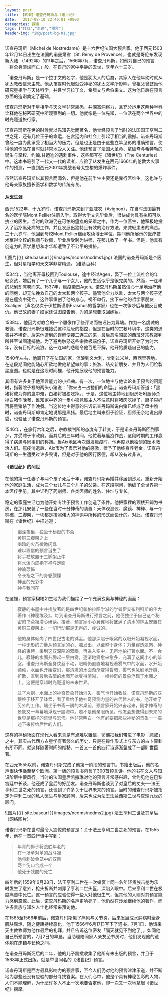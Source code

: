 ```yaml
---
layout: post
title: 【转载】诺查丹玛斯与《诸世纪》
date:   2017-08-10 22:40:01 +0800
categories: 探索
tags: ["转载","奇迹","预言"]
header-img: "img/post-bg-01.jpg"
---
```

诺查丹玛斯（Michel de Nostredame）是十六世纪法国大预言家。他于西元1503年12月14日出生在法国的诺曼第省（St. Remy de Provence），也就是哥伦布发现新大陆 （1492年）的11年之后。1566年7月，诺查丹玛斯，如他对自己的预言「将全身溃烂而亡」般，在自己的家中平静的去世，享年六十三岁。

「诺查丹玛斯」是一个拉丁文的名字，他是犹太人的后裔，其家人在他年幼时就从犹太教改信天主教。他从孩提时代起就受神秘的犹太文学所影响，曾祖父曾鼓励他研究星相学与天体科学，并且学习拉丁文、希腊文与希伯来文。这为他日后在预言方面的造诣奠定了基础。

诺查丹玛斯对于星相学与天文学非常熟悉，并深富洞察力，且充分运用这两种学科诠释他在秘密研究中所观察到的一切。他就像是一位先知，一位活在两个世界中的时光隧道旅行家。

诺查丹玛斯在世的时候就以先知先觉而著名，他曾经预言了当时的法国国王亨利二世之死，还有几位王子的命运，在宫廷内和社会上引起了相当的震撼。诺查丹玛斯曾经一度为此承受了相当大的压力。但是也正是由于这些立竿见影的准确预言，使得他的作品在当时就非常地受人关注。他还预言了法国大革命、拿破崙与希特勒的诞生与掌权、约翰.甘迺迪的遇刺事件，这些都写在《诸世纪》（The Centuries）中。这本书吸引了一代又一代的读者，应验了从发生在西元1666年的伦敦大火事件的预测，一直到西元2001年挑战者号太空梭的爆炸事件。

虽然诺查丹玛斯以其预言而闻名，但是他在前半生主要还是靠行医维生。这也许与他母亲家族擅长医学和数学的传统有关。

#### 从医生涯

西元1522年，十九岁时，诺查丹玛斯来到了亚威农（Avignon），在当时法国最有名的医学院Mont Pellier注册入学。取得大学文凭毕业后，很快成为具有执照可以执业的医生。当时的欧洲仍在可怕的瘟疫的笼罩之中，作为一位医生，他积极地投入了治疗黑死病的工作，并且发展出独特且有效的治疗方法，来减轻患者的痛苦。二十六岁时，他回到母校Mont Pellier继续攻读博士学位，期间他所展示的医疗技术赢得全校的称讚与钦佩，毕业后受聘为讲师，在那儿教了一年书。但是，他具有创造力的医学思想和才华却遭致了不公平的排挤。

![图片]({{ site.baseurl }}/images/ncdms/ncdms1.jpg)
法国的诺查丹玛斯是个医生，但对星相学和天文学非常精通。（维基百科）

1534年，当他离开母校回到Toulouse，途中经过Agen，娶了一位上流社会的年轻女孩，婚后有了一个儿子与一个女儿，他的生活似乎是很完美的。然而，一连串的悲剧却席卷而来。1537年，瘟疫袭击Agen。诺查丹玛斯虽然信心十足地治疗他的同胞，却无法挽救自己的太太和两个孩子。儘管他全力以赴，太太与两个孩子还是在瘟疫中死亡，这件事重创了他的身心。祸不单行，接下来他的哲学家朋友Scaliger（声名仅次于伊拉斯谟斯Erasmus的哲学家）也在一次争吵后与他反目成仇。他已故的妻子娘家还试图控告他，为的是想要取回嫁妆。

1538年，他因为对教会的一个雕像作了些评论而被诬告为异端。作为一名虔诚的教徒，诺查丹玛斯很难接受这种荒唐的指控，但是在当时的宗教环境中，这类的迫害并不稀奇。后来他遭到的误解便接二连三的来，最后恶名昭彰的西班牙宗教裁判所甚至试图逮捕他。为了避免触怒这些宗教极端份子，诺查丹玛斯开始了为时六年，没有目标的流浪。这一连串的悲剧令他百思不解，他开始质疑自己的能力。

1540年左右，他离开了在法国的家，流浪到义大利，曾到过米兰、西西里等地。在这段期间他能随心所欲地做他希望做的事：旅游、结交新朋友、并且为人们绘製星座图。也就是在这段时间裡，他开始展现他的预言能力。

其间有许多关于他预言能力的小插曲。有一次，一位地主与他谈论关于预言的问题时，指著院子裡的两头小猪说：「你来占一占牠们的命运。」诺查丹玛斯答道：「黑猪将成为你的盘中飧，白猪将被狼吃掉。」于是，这位地主特地到厨房吩咐厨师杀掉白猪作晚餐，谁知家中养的一隻小狼竟趁主人不注意时将猪肉吃掉了，厨子只好再将黑猪杀了作晚餐。当这位地主得意的告诉诺查丹玛斯说白猪已经成了盘中飧时，诺查丹玛斯却肯定地说那是黑猪。最后地主叫来厨子验证，厨师无奈地说出原委，也验证了诺查丹玛斯的预言。

1546年，在旅行六年之后，宗教裁判所的态度有了转变，于是诺查丹玛斯回到家乡，并受聘于市政府。而其后的三年时间，他忙著与瘟疫作战，这段时期的工作赢得了病患与同事们的称讚。当Aix地区再次爆发瘟疫时，他再度以他独创的医术救治人们。瘟疫消退后，Aix市为了表示对他的感激，赠予了他终身养老金。诺查丹玛斯的一生遭受过许多毁谤，但是对于他的医行医德，却从没有过非议。

#### 《诸世纪》的问世

在他的第一任妻子与两个孩子死后十年，诺查丹玛斯再婚并移居到沙龙，重新开始他的家庭生活，成为三个女儿与三个儿子的父亲。在这段期间，他编了全世界第一本医疗手册，其中详列了药剂师、各类医师的姓名、住址与专长。

稳定的家庭生活也为他开始专注于预言工作创造了条件。他把家裡的顶楼开闢为书房，在那儿安装了一些在当时十分神奇的装置：天体观测仪、魔镜、神棒、与一个铜碗、三脚架，一切都是按照伟大的神谕中所称的形式而设计的。对此，诺查丹玛斯在《诸世纪》中描述道：

>幽深夜里，独坐于秘密的书斋<br>
黄铜三脚架之上<br>
幽暗的火苗微微闪烁<br>
难以置信的预言诞生了<br>
将手杖放置于三脚架正中<br>
将水泼向皮袍下襟与足面<br>
神谕恐怖<br>
令长袍之下的身躯颤慄<br>
神圣的光彩中<br>
神与我同在<br>

在这裡，预言家栩栩如生地为我们描绘了一个充满玄奥与神秘的画面：

>寂静的书屋中并排放著的是四世纪新柏拉图学派的学者伊安布利科斯的伟大著作《神秘埃及》。每到诺查丹玛斯进行预言之前，他便独坐于自己这个秘密的书斋裡潜心研读。接著，预言家小心翼翼地将盛满了清水的钵盂安置在黄铜三脚架上。一切行动都是无声的、虔诚的。
>  
>他的身体倾向了四世纪古老的钵盂。他那深陷于眼窝的双眼开始凝视水面，一种无形的力量从预言家的心、脑发出，以至整个身体；力量穿透肌肉、神经的束缚，来到这双深陷的双眼，再进入空中，无声地拍打著水面。不一会儿，寂静的水面升腾起一层白雾，逐渐地雾愈来愈多，充满了这间小小的暗室。诺查丹玛斯全身纹丝不动，眼睛仍直直地凝视著雾气中的水面，水开始颤动，水面也开始变幻，那清澈的水面渐渐变得昏暗，雾气也急剧地升腾、扩散，直到最后昏暗的水面开始变得清晰，一幅神奇的景象浮现于水面之上。这便是穿越时光隧道的未来世界。
> 
>过了片刻，水面上的神奇景象开始消失，雾气也开始收敛，诺查丹玛斯的双眼终于移开了钵盂，看了看给予他神奇预测力量的古代哲人的书，他开始了另外的工作。端坐于书斋一隅的木桌前，预言家开始兴奋起来，刚才神奇的景象又一幕幕地浮现于脑海中。若不是他亲眼所见，他怎会想像得到未来的世界是那样的荒诞与恐怖。他非常明白，他有必要把那些神秘的景象一一描述下来传给后世的人们。

这样的神秘场面在现代人看来真是有点难以置信，彷彿把我们带进了电影「魔戒」之中，其实古代西方占星学有著悠久的历史，只是在操作形式上与东方的占卜算卦有所不同。就这样随著时间的推移，一首又一首的四行诗逐渐彙成了一部旷世巨著。

在西元1555以前，诺查丹玛斯完成了他第一阶段的预言书。书籍出版后，他的名声很快传播至整个欧洲。第一版的预言书包含了300首预言诗。他的书在文人与知识阶层中很风行。当时的法国皇后凯撒琳对他的预言非常感兴趣，曾约见他在巴黎宫廷中长谈，他还成了皇后的好朋友。诺查丹玛斯也谈到了对皇后的丈夫──法王亨利二世之死的预言，还谈到了许多关于世界未来的预言。当时的诺查丹玛斯被指定为亨利二世的私人医生与皇家顾问，后来也成为法王法兰西斯二世与查理九世的顾问。

![图片]({{ site.baseurl }}/images/ncdms/ncdms2.jpg)
法王享利二世及其皇后（网络图片）

诺查丹玛斯在世时最令人震惊的预言是：关于法王亨利二世之死的预言。在1555年，他在一首四行诗中写到：

>年青的狮子将战胜年老的<br>
在一场单对单的战斗裡<br>
他将刺破金笼中的双目<br>
两个伤口合成一个<br>
他死于残酷的死亡<br>

四年后的1559年6月28日，法王亨利二世在一次婚宴上同一名年轻贵族击枪为乐时发生了意外，枪头折断并刺穿了亨利二世头盔，深陷入眼中。后来亨利二世在极度痛苦中死亡。这一预言的应验使得一些人对他很生气，但其他的人则对其预言能力感到震惊。此后，诺查丹玛斯的名声更响亮了，他仍然在沙龙继续他的著作，而许多贵族与知名人士也经常来拜访他。

在1565至1566年前后，诺查丹玛斯患了痛风与关节炎，后来发展成水肿病时全身肌肤腐烂，随之健康持续恶化，他于1566年6月17日写下了遗书。7月1日，他请来天主教牧师为他作最后的礼拜，并且告诉这位密友「隔天就见不到他了」。如同他自己所预言的，7月2日的早晨，当助理陪同家人亲友至书房时，他们发现他的遗体躺在床铺与长椅之间。

在诺查丹玛斯死后的二年，他的儿子凯撒收集了他所有未出版的预言，并且于1568年正式出版，就是举世闻名的《诸世纪》预言。

诺查丹玛斯是西方最具影响力的预言家，至今人们仍对他的预言津津乐道，并不断地为那些还没有应验的部分寻找答案。在人们心中，他是个具有神秘色彩的人物，人们不能理解，为什麽许多人不止一次地要否定他，却一次又一次地拿起《诸世纪》揣摩。
